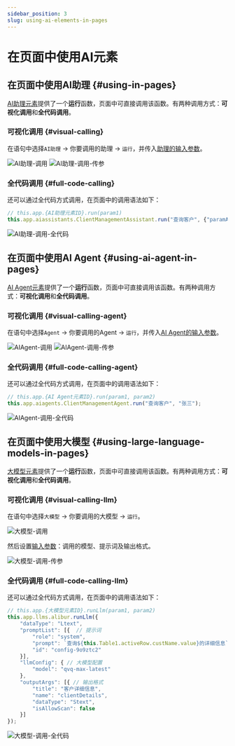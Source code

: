 ```yaml
---
sidebar_position: 3
slug: using-ai-elements-in-pages
---
```


# 在页面中使用AI元素

## 在页面中使用AI助理 {#using-in-pages}

[AI助理元素](../ai-assistant)提供了一个**运行**函数，页面中可直接调用该函数。有两种调用方式：**可视化调用**和**全代码调用**。

### 可视化调用 {#visual-calling}

在语句中选择`AI助理` → 你要调用的助理 → `运行`，并传入[助理的输入参数](../ai-assistant/ai-assistant-input-output#input-args)。

![AI助理-调用](./img/call-assistant-in-page.png)
![AI助理-调用-传参](./img/call-assistant-in-page-input.png)

### 全代码调用 {#full-code-calling}
还可以通过全代码方式调用，在页面中的调用语法如下：

```javascript
// this.app.{AI助理元素ID}.run(param1)
this.app.aiassistants.ClientManagementAssistant.run("查询客户", {"paramA": "张三"});
```

![AI助理-调用-全代码](./img/call-assistant-in-page-code.png)

## 在页面中使用AI Agent {#using-ai-agent-in-pages}
[AI Agent元素](../ai-agent)提供了一个**运行**函数，页面中可直接调用该函数。有两种调用方式：**可视化调用**和**全代码调用**。

### 可视化调用 {#visual-calling-agent}

在语句中选择`Agent` → 你要调用的Agent → `运行`，并传入[AI Agent的输入参数](../ai-agent/agent-input-output#configuring-input-variables)。

![AIAgent-调用](./img/call-agent-in-page.png)
![AIAgent-调用-传参](./img/call-agent-in-page-input.png)

### 全代码调用 {#full-code-calling-agent}
还可以通过全代码方式调用，在页面中的调用语法如下：

```javascript
// this.app.{AI Agent元素ID}.run(param1, param2)
this.app.aiagents.ClientManagementAgent.run("查询客户", "张三");
```

![AIAgent-调用-全代码](./img/call-agent-in-page-code.png)

## 在页面中使用大模型 {#using-large-language-models-in-pages}
[大模型元素](../ai-llm)提供了一个**运行**函数，页面中可直接调用该函数。有两种调用方式：**可视化调用**和**全代码调用**。

### 可视化调用 {#visual-calling-llm}

在语句中选择`大模型` → 你要调用的大模型 → `运行`。

![大模型-调用](./img/call-llm-in-page.png)

然后设置[输入参数](../ai-llm/llm-input-output#call-llm-input)：调用的模型、提示词及输出格式。

![大模型-调用-传参](./img/call-llm-in-page-input.gif)

### 全代码调用 {#full-code-calling-llm}
还可以通过全代码方式调用，在页面中的调用语法如下：

```javascript
// this.app.{大模型元素ID}.runLlm(param1, param2)
this.app.llms.alibur.runLlm({
    "dataType": "Ltext",
    "promptList": [{  // 提示词
        "role": "system",
        "prompt": `查询${this.Table1.activeRow.custName.value}的详细信息`,
        "id": "config-9o9ztc2"
    }],
    "llmConfig": { // 大模型配置
        "model": "qvq-max-latest"
    },
    "outputArgs": [{ // 输出格式
        "title": "客户详细信息",
        "name": "clientDetails",
        "dataType": "Stext",
        "isAllowScan": false
    }]
});
```

![大模型-调用-全代码](./img/call-llm-in-page-code.png)
